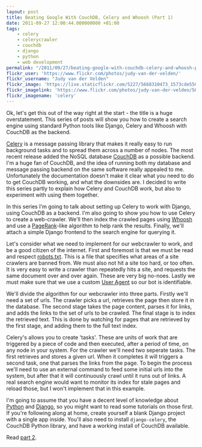 ```yaml
---
layout: post
title: Beating Google With CouchDB, Celery and Whoosh (Part 1)
date: 2011-09-27 12:00:44.000000000 +01:00
tags:
    - celery
    - celerycrawler
    - couchdb
    - django
    - python
    - web development
permalink: "/2011/09/27/beating-google-with-couchdb-celery-and-whoosh-part-1/"
flickr_user: 'https://www.flickr.com/photos/judy-van-der-velden/'
flickr_username: "Judy van der Velden"
flickr_image: 'https://live.staticflickr.com/5227/5668310473_1573cde550_w.jpg'
flickr_imagelink: 'https://www.flickr.com/photos/judy-van-der-velden/5668310473/'
flickr_imagename: 'celery'
---
```

Ok, let's get this out of the way right at the start - the title is a huge overstatement. This series of posts
will show you how to create a search engine using standard Python tools like Django, Celery and Whoosh with
CouchDB as the backend.

[Celery](http://celeryproject.org/) is a message passing library that makes it really easy to run
background tasks and to spread them across a number of nodes. The most recent release added the NoSQL database
[CouchDB](http://couchdb.apache.org/) as a possible backend. I'm a huge fan of CouchDB, and the
idea of running both my database and message passing backend on the same software really appealed to me.
Unfortunately the documentation doesn't make it clear what you need to do to get CouchDB working, and what the
downsides are. I decided to write this series partly to explain how Celery and CouchDB work, but also to
experiment with using them together.

In this series I'm going to talk about setting up Celery to work with Django, using CouchDB as a backend. I'm
also going to show you how to use Celery to create a web-crawler. We'll then index the crawled pages using
[Whoosh](https://bitbucket.org/mchaput/whoosh/wiki/Home) and use a
[PageRank](http://en.wikipedia.org/wiki/PageRank)-like algorithm to help rank the results. Finally,
we'll attach a simple Django frontend to the search engine for querying it.
<!--more-->

Let's consider what we need to implement for our webcrawler to work, and be a good citizen of the internet.
First and foremost is that we must be read and respect [robots.txt](http://www.robotstxt.org/).
This is a file that specifies what areas of a site crawlers are banned from. We must also not hit a site too
hard, or too often. It is very easy to write a crawler than repeatedly hits a site, and requests the same
document over and over again. These are very big no-noes. Lastly we must make sure that we use a custom
[User Agent](http://en.wikipedia.org/wiki/User_agent) so our bot is identifiable.

We'll divide the algorithm for our webcrawler into three parts. Firstly we'll need a set of urls. The crawler
picks a url, retrieves the page then store it in the database. The second stage takes the page content, parses
it for links, and adds the links to the set of urls to be crawled. The final stage is to index the retrieved
text. This is done by watching for pages that are retrieved by the first stage, and adding them to the full
text index.

Celery's allows you to create 'tasks'. These are units of work that are triggered by a piece of code and then
executed, after a period of time, on any node in your system. For the crawler we'll need two seperate tasks.
The first retrieves and stores a given url. When it completes it will triggers a second task, one that parses
the links from the page. To begin the process we'll need to use an external command to feed some initial urls
into the system, but after that it will continuously crawl until it runs out of links. A real search engine
would want to monitor its index for stale pages and reload those, but I won't implement that in this example.

I'm going to assume that you have a decent level of knowledge about [Python](http://www.python.org)
and [Django](http://www.djangoproject.com/), so you might want to read some tutorials on those
first. If you're following along at home, create yourself a blank Django project with a single app inside.
You'll also need to install `django-celery`, the CouchDB Python library, and have a working install of
CouchDB available.

Read [part 2](/2011/09/29/beating-google-with-couchdb-celery-and-whoosh-part-2/).
